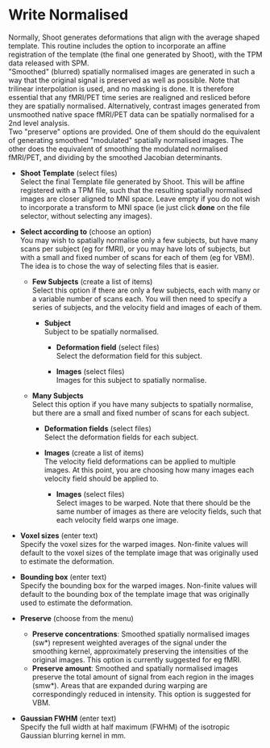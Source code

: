 # Write Normalised  
Normally, Shoot generates deformations that align with the average shaped template. This routine includes the option to incorporate an affine registration of the template (the final one generated by Shoot), with the TPM data released with SPM.  
"Smoothed" (blurred) spatially normalised images are generated in such a way that the original signal is preserved as well as possible. Note that trilinear interpolation is used, and no masking is done.  It is therefore essential that any fMRI/PET time series are realigned and resliced before they are spatially normalised.  Alternatively, contrast images generated from unsmoothed native space fMRI/PET data can be spatially normalised for a 2nd level analysis.  
Two "preserve" options are provided.  One of them should do the equivalent of generating smoothed "modulated" spatially normalised images.  The other does the equivalent of smoothing the modulated normalised fMRI/PET, and dividing by the smoothed Jacobian determinants.  

* **Shoot Template** (select files)  
Select the final Template file generated by Shoot. This will be affine registered with a TPM file, such that the resulting spatially normalised images are closer aligned to MNI space. Leave empty if you do not wish to incorporate a transform to MNI space (ie just click **done** on the file selector, without selecting any images).  

* **Select according to** (choose an option)  
You may wish to spatially normalise only a few subjects, but have many scans per subject (eg for fMRI), or you may have lots of subjects, but with a small and fixed number of scans for each of them (eg for VBM).  The idea is to chose the way of selecting files that is easier.  

    * **Few Subjects** (create a list of items)  
    Select this option if there are only a few subjects, each with many or a variable number of scans each. You will then need to specify a series of subjects, and the velocity field and images of each of them.  

        * **Subject**   
        Subject to be spatially normalised.  

            * **Deformation field** (select files)  
            Select the deformation field for this subject.  

            * **Images** (select files)  
            Images for this subject to spatially normalise.  

    * **Many Subjects**   
    Select this option if you have many subjects to spatially normalise, but there are a small and fixed number of scans for each subject.  

        * **Deformation fields** (select files)  
        Select the deformation fields for each subject.  

        * **Images** (create a list of items)  
        The velocity field deformations can be applied to multiple images. At this point, you are choosing how many images each velocity field should be applied to.  

            * **Images** (select files)  
            Select images to be warped. Note that there should be the same number of images as there are velocity fields, such that each velocity field warps one image.  

* **Voxel sizes** (enter text)  
Specify the voxel sizes for the warped images. Non-finite values will default to the voxel sizes of the template image that was originally used to estimate the deformation.  

* **Bounding box** (enter text)  
Specify the bounding box for the warped images. Non-finite values will default to the bounding box of the template image that was originally used to estimate the deformation.  

* **Preserve** (choose from the menu)  
    * **Preserve concentrations**: Smoothed spatially normalised images (sw*) represent weighted averages of the signal under the smoothing kernel, approximately preserving the intensities of the original images. This option is currently suggested for eg fMRI.  
    * **Preserve amount**: Smoothed and spatially normalised images preserve the total amount of signal from each region in the images (smw*). Areas that are expanded during warping are correspondingly reduced in intensity. This option is suggested for VBM.  

* **Gaussian FWHM** (enter text)  
Specify the full width at half maximum (FWHM) of the isotropic Gaussian blurring kernel in mm.  
